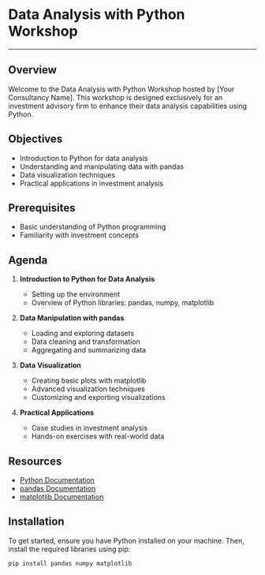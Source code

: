 # Data Analysis with Python Workshop

---

## Overview
Welcome to the Data Analysis with Python Workshop hosted by [Your Consultancy Name]. This workshop is designed exclusively for an investment advisory firm to enhance their data analysis capabilities using Python.

## Objectives
- Introduction to Python for data analysis
- Understanding and manipulating data with pandas
- Data visualization techniques
- Practical applications in investment analysis

## Prerequisites
- Basic understanding of Python programming
- Familiarity with investment concepts

## Agenda
1. **Introduction to Python for Data Analysis**
   - Setting up the environment
   - Overview of Python libraries: pandas, numpy, matplotlib

2. **Data Manipulation with pandas**
   - Loading and exploring datasets
   - Data cleaning and transformation
   - Aggregating and summarizing data

3. **Data Visualization**
   - Creating basic plots with matplotlib
   - Advanced visualization techniques
   - Customizing and exporting visualizations

4. **Practical Applications**
   - Case studies in investment analysis
   - Hands-on exercises with real-world data

## Resources
- [Python Documentation](https://docs.python.org/3/)
- [pandas Documentation](https://pandas.pydata.org/pandas-docs/stable/)
- [matplotlib Documentation](https://matplotlib.org/stable/contents.html)

## Installation
To get started, ensure you have Python installed on your machine. Then, install the required libraries using pip:

```bash
pip install pandas numpy matplotlib
